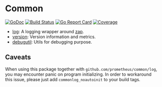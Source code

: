 # Common

[![GoDoc](https://godoc.org/github.com/imperfectgo/common?status.svg)](https://godoc.org/github.com/imperfectgo/common)
[![Build Status](https://travis-ci.org/imperfectgo/common.svg?branch=master)](https://travis-ci.org/imperfectgo/common)
[![Go Report Card](https://goreportcard.com/badge/github.com/imperfectgo/common)](https://goreportcard.com/report/github.com/imperfectgo/common)
[![Coverage](https://codecov.io/gh/imperfectgo/common/branch/master/graph/badge.svg)](https://codecov.io/gh/imperfectgo/common)

- [log](./log): A logging wrapper around [zap](https://github.com/uber-go/zap).
- [version](./version): Version information and metrics.
- [debugutil](.debugutil): Utils for debugging purpose.

## Caveats

When using this package together with `github.com/prometheus/common/log`, you may encounter panic on program initializing.
In order to workaround this issue, please just add `commonlog_noautoinit` to your build tags.

